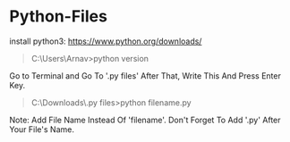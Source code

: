 # Python-Files
install python3:
https://www.python.org/downloads/

<blockquote>
  C:\Users\Arnav>python version
</blockquote>
Go to Terminal and Go To '.py files'
After That, Write This And Press Enter Key.
<blockquote>
  C:\Downloads\.py files>python filename.py
</blockquote>
Note:
Add File Name Instead Of 'filename'.
Don't Forget To Add '.py' After Your File's Name.
